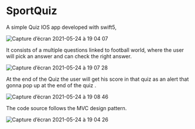 # SportQuiz

A simple Quiz IOS app developed with swift5,

![Capture d’écran 2021-05-24 à 19 04 07](https://user-images.githubusercontent.com/51541884/119389633-d00ba200-bcc3-11eb-9a42-5f08b5a137bc.png)


It consists of a multiple questions linked to football world, where the user will pick an answer and can check the right answer.

![Capture d’écran 2021-05-24 à 19 07 28](https://user-images.githubusercontent.com/51541884/119389774-f92c3280-bcc3-11eb-95eb-79f5c85b6d16.png)



At the end of the Quiz the user will get his score in that quiz as an alert that gonna pop up at the end of the quiz .

![Capture d’écran 2021-05-24 à 19 08 46](https://user-images.githubusercontent.com/51541884/119389804-05b08b00-bcc4-11eb-93bb-b58c479141b6.png)

The code source follows the MVC design pattern. 

![Capture d’écran 2021-05-24 à 19 04 26](https://user-images.githubusercontent.com/51541884/119389825-0c3f0280-bcc4-11eb-97f9-8c18d0f15eb5.png)
